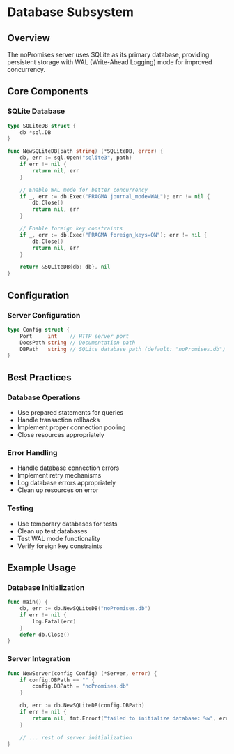 # Database Subsystem

## Overview
The noPromises server uses SQLite as its primary database, providing persistent storage with WAL (Write-Ahead Logging) mode for improved concurrency.

## Core Components

### SQLite Database
```go
type SQLiteDB struct {
    db *sql.DB
}

func NewSQLiteDB(path string) (*SQLiteDB, error) {
    db, err := sql.Open("sqlite3", path)
    if err != nil {
        return nil, err
    }

    // Enable WAL mode for better concurrency
    if _, err := db.Exec("PRAGMA journal_mode=WAL"); err != nil {
        db.Close()
        return nil, err
    }

    // Enable foreign key constraints
    if _, err := db.Exec("PRAGMA foreign_keys=ON"); err != nil {
        db.Close()
        return nil, err
    }

    return &SQLiteDB{db: db}, nil
}
```

## Configuration

### Server Configuration
```go
type Config struct {
    Port     int    // HTTP server port
    DocsPath string // Documentation path
    DBPath   string // SQLite database path (default: "noPromises.db")
}
```

## Best Practices

### Database Operations
- Use prepared statements for queries
- Handle transaction rollbacks
- Implement proper connection pooling
- Close resources appropriately

### Error Handling
- Handle database connection errors
- Implement retry mechanisms
- Log database errors appropriately
- Clean up resources on error

### Testing
- Use temporary databases for tests
- Clean up test databases
- Test WAL mode functionality
- Verify foreign key constraints

## Example Usage

### Database Initialization
```go
func main() {
    db, err := db.NewSQLiteDB("noPromises.db")
    if err != nil {
        log.Fatal(err)
    }
    defer db.Close()
}
```

### Server Integration
```go
func NewServer(config Config) (*Server, error) {
    if config.DBPath == "" {
        config.DBPath = "noPromises.db"
    }

    db, err := db.NewSQLiteDB(config.DBPath)
    if err != nil {
        return nil, fmt.Errorf("failed to initialize database: %w", err)
    }

    // ... rest of server initialization
}
``` 
